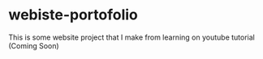 # webiste-portofolio
This is some website project that I make from learning on youtube tutorial
(Coming Soon)
